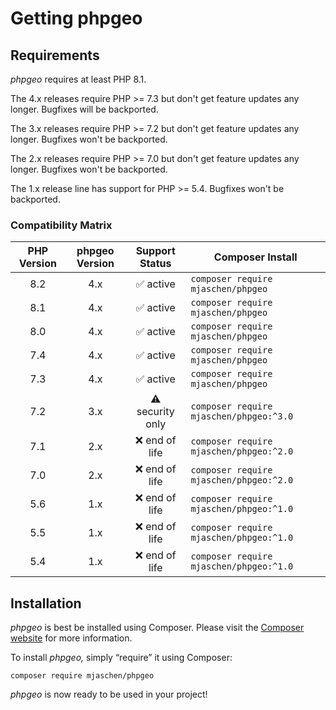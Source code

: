 # Getting phpgeo

## Requirements

*phpgeo* requires at least PHP 8.1.

The 4.x releases require PHP >= 7.3 but don't get feature updates any longer. Bugfixes will be backported.

The 3.x releases require PHP >= 7.2 but don't get feature updates any longer. Bugfixes won't be backported.

The 2.x releases require PHP >= 7.0 but don't get feature updates any longer. Bugfixes won't be backported.

The 1.x release line has support for PHP >= 5.4. Bugfixes won't be backported.

### Compatibility Matrix

| PHP Version | phpgeo Version | Support Status   | Composer Install                         |
|:-----------:|:--------------:|:----------------:|------------------------------------------|
| 8.2         | 4.x            | ✅ active         | `composer require mjaschen/phpgeo`      |
| 8.1         | 4.x            | ✅ active         | `composer require mjaschen/phpgeo`      |
| 8.0         | 4.x            | ✅ active         | `composer require mjaschen/phpgeo`      |
| 7.4         | 4.x            | ✅ active         | `composer require mjaschen/phpgeo`      |
| 7.3         | 4.x            | ✅ active         | `composer require mjaschen/phpgeo`      |
| 7.2         | 3.x            | ⚠️ security only   | `composer require mjaschen/phpgeo:^3.0` |
| 7.1         | 2.x            | ❌ end of life     | `composer require mjaschen/phpgeo:^2.0` |
| 7.0         | 2.x            | ❌ end of life     | `composer require mjaschen/phpgeo:^2.0` |
| 5.6         | 1.x            | ❌ end of life     | `composer require mjaschen/phpgeo:^1.0` |
| 5.5         | 1.x            | ❌ end of life     | `composer require mjaschen/phpgeo:^1.0` |
| 5.4         | 1.x            | ❌ end of life     | `composer require mjaschen/phpgeo:^1.0` |

## Installation

*phpgeo* is best be installed using Composer. Please visit the
[Composer website](https://getcomposer.org/) for more information.

To install *phpgeo,* simply “require” it using Composer:

``` shell
composer require mjaschen/phpgeo
```

*phpgeo* is now ready to be used in your project!
